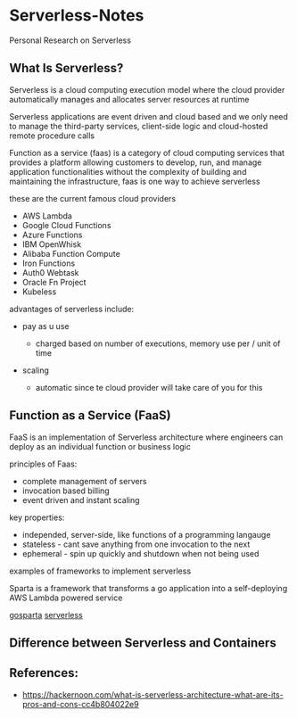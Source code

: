 # Serverless-Notes
Personal Research on Serverless

## What Is Serverless?

Serverless is a cloud computing execution model where the cloud provider 
automatically manages and allocates server resources at runtime


Serverless applications are event driven and cloud based and we only need
to manage the  third-party services, client-side logic and cloud-hosted remote procedure calls


Function as a service (faas) is a category of cloud computing services that provides a platform allowing customers to develop, run, and manage application functionalities without the complexity of building and maintaining the infrastructure, faas is one way to achieve serverless


these are the current famous cloud providers 

* AWS Lambda
* Google Cloud Functions
* Azure Functions
* IBM OpenWhisk
* Alibaba Function Compute
* Iron Functions
* Auth0 Webtask
* Oracle Fn Project
* Kubeless


advantages of serverless include:
* pay as u use
    - charged based on number of executions, memory use per / unit of time

* scaling 
    - automatic since te cloud provider will take care of you for this


## Function as a Service (FaaS)

FaaS is an implementation of Serverless architecture where engineers can
deploy as an individual function or business logic

principles of Faas:

* complete management of servers
* invocation based billing
* event driven and instant scaling

key properties:

* independed, server-side, like functions of a programming langauge 
* stateless - cant save anything from one invocation to the next
* ephemeral - spin up quickly and shutdown when not being used


examples of frameworks to implement serverless

Sparta is a framework that transforms a go application into a self-deploying AWS Lambda powered service

[gosparta](gosparta.io)
[serverless](https://www.serverless.com/)

## Difference between Serverless and Containers


## References:

* https://hackernoon.com/what-is-serverless-architecture-what-are-its-pros-and-cons-cc4b804022e9

